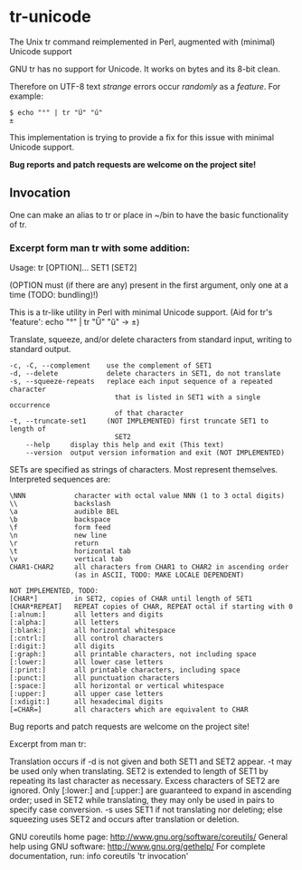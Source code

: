 # tr-unicode
The Unix tr command reimplemented in Perl, augmented with (minimal) Unicode support

GNU tr has no support for Unicode. It works on bytes and its 8-bit clean.

Therefore on UTF-8 text *strange* errors occur *randomly* as a *feature*.
For example:

    $ echo "°" | tr "Ű" "ű"
    ±
This implementation is trying to provide a fix for this issue with minimal Unicode support.

**Bug reports and patch requests are welcome on the project site!**

## Invocation

One can make an alias to tr or place in ~/bin to have the basic functionality of tr.

### Excerpt form man tr with some addition:

Usage: tr [OPTION]... SET1 [SET2]

(OPTION must (if there are any) present in the first argument, only one at a
    time (TODO: bundling)!)

This is a tr-like utility in Perl with minimal Unicode support.
(Aid for tr's 'feature': echo "°" | tr "Ű" "ű" -> ±)

Translate, squeeze, and/or delete characters from standard input,
writing to standard output.

    -c, -C, --complement    use the complement of SET1
    -d, --delete            delete characters in SET1, do not translate
    -s, --squeeze-repeats   replace each input sequence of a repeated character
                              that is listed in SET1 with a single occurrence
                              of that character
    -t, --truncate-set1     (NOT IMPLEMENTED) first truncate SET1 to length of
                              SET2
        --help     display this help and exit (This text)
        --version  output version information and exit (NOT IMPLEMENTED)

SETs are specified as strings of characters.  Most represent themselves.
Interpreted sequences are:

    \NNN            character with octal value NNN (1 to 3 octal digits)
    \\              backslash
    \a              audible BEL
    \b              backspace
    \f              form feed
    \n              new line
    \r              return
    \t              horizontal tab
    \v              vertical tab
    CHAR1-CHAR2     all characters from CHAR1 to CHAR2 in ascending order
                    (as in ASCII, TODO: MAKE LOCALE DEPENDENT)
  
    NOT IMPLEMENTED, TODO:
    [CHAR*]         in SET2, copies of CHAR until length of SET1
    [CHAR*REPEAT]   REPEAT copies of CHAR, REPEAT octal if starting with 0
    [:alnum:]       all letters and digits
    [:alpha:]       all letters
    [:blank:]       all horizontal whitespace
    [:cntrl:]       all control characters
    [:digit:]       all digits
    [:graph:]       all printable characters, not including space
    [:lower:]       all lower case letters
    [:print:]       all printable characters, including space
    [:punct:]       all punctuation characters
    [:space:]       all horizontal or vertical whitespace
    [:upper:]       all upper case letters
    [:xdigit:]      all hexadecimal digits
    [=CHAR=]        all characters which are equivalent to CHAR

Bug reports and patch requests are welcome on the project site!

Excerpt from man tr:

Translation occurs if -d is not given and both SET1 and SET2 appear.
-t may be used only when translating.  SET2 is extended to length of
SET1 by repeating its last character as necessary.  Excess characters
of SET2 are ignored.  Only [:lower:] and [:upper:] are guaranteed to
expand in ascending order; used in SET2 while translating, they may
only be used in pairs to specify case conversion.  -s uses SET1 if not
translating nor deleting; else squeezing uses SET2 and occurs after
translation or deletion.

GNU coreutils home page: <http://www.gnu.org/software/coreutils/>
General help using GNU software: <http://www.gnu.org/gethelp/>
For complete documentation, run: info coreutils 'tr invocation'
